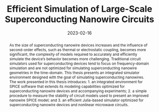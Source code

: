 ---
layout: publication

title: "Efficient Simulation of Large-Scale Superconducting Nanowire Circuits"
date: "2023-02-16"

authors: ["Tareq El Dandachi"]

type: "thesis"

abstract: "As the size of superconducting nanowire devices increases and the influence of second-order effects, such as thermal or electrostatic coupling, becomes more significant, the complexity of models required to accurately and efficiently simulate the device’s behavior becomes more challenging. Traditional circuit simulators used for superconducting devices tend to focus on frequency-domain simulation and are not optimized for simulating superconducting nanowire geometries in the time-domain. This thesis presents an integrated simulator environment designed with the goal of simulating superconducting nanowires. The work presented in this thesis introduces: 1. an integrated environment for SPICE software that extends its modeling capabilities optimized for superconducting nanowire devices and accompanying experiments; 2. a simple procedure to measure the stability of circuit models used to present an improved nanowire SPICE model; and 3. an efficient Julia-based simulator optimized for superconducting nanowire devices and nonlinear microwave circuits."

link_name: "DSpace@MIT"
link: "https://dspace.mit.edu/handle/1721.1/150197"

pdf_link: "https://dspace.mit.edu/bitstream/handle/1721.1/150197/eldandachi-tareq-meng-eecs-2023-thesis.pdf?sequence=1&isAllowed=y"
---